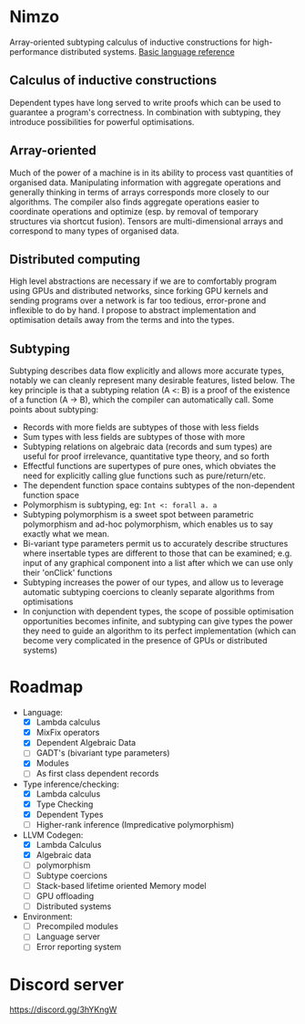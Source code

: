 # Nimzo
Array-oriented subtyping calculus of inductive constructions for high-performance distributed systems. [Basic language reference](languageDocumentation.md)

## Calculus of inductive constructions
Dependent types have long served to write proofs which can be used to guarantee a program's correctness. In combination with subtyping, they introduce possibilities for powerful optimisations.

## Array-oriented
Much of the power of a machine is in its ability to process vast quantities of organised data. Manipulating information with aggregate operations and generally thinking in terms of arrays corresponds more closely to our algorithms. The compiler also finds aggregate operations easier to coordinate operations and optimize (esp. by removal of temporary structures via shortcut fusion). Tensors are multi-dimensional arrays and correspond to many types of organised data.

## Distributed computing
High level abstractions are necessary if we are to comfortably program using GPUs and distributed networks, since forking GPU kernels and sending programs over a network is far too tedious, error-prone and inflexible to do by hand. I propose to abstract implementation and optimisation details away from the terms and into the types.

## Subtyping
Subtyping describes data flow explicitly and allows more accurate types, notably we can cleanly represent many desirable features, listed below. The key principle is that a subtyping relation (A <: B) is a proof of the existence of a function (A -> B), which the compiler can automatically call. Some points about subtyping:
* Records with more fields are subtypes of those with less fields
* Sum types with less fields are subtypes of those with more
* Subtyping relations on algebraic data (records and sum types) are useful for proof irrelevance, quantitative type theory, and so forth
* Effectful functions are supertypes of pure ones, which obviates the need for explicitly calling glue functions such as pure/return/etc.
* The dependent function space contains subtypes of the non-dependent function space
* Polymorphism is subtyping, eg: `Int <: forall a. a`
* Subtyping polymorphism is a sweet spot between parametric polymorphism and ad-hoc polymorphism, which enables us to say exactly what we mean.
* Bi-variant type parameters permit us to accurately describe structures where insertable types are different to those that can be examined; e.g. input of any graphical component into a list after which we can use only their 'onClick' functions
* Subtyping increases the power of our types, and allow us to leverage automatic subtyping coercions to cleanly separate algorithms from optimisations
* In conjunction with dependent types, the scope of possible optimisation opportunities becomes infinite, and subtyping can give types the power they need to guide an algorithm to its perfect implementation (which can become very complicated in the presence of GPUs or distributed systems)

# Roadmap
- Language:
    - [x] Lambda calculus
    - [x] MixFix operators
    - [x] Dependent Algebraic Data
    - [ ] GADT's (bivariant type parameters)
    - [x] Modules
    - [ ] As first class dependent records
- Type inference/checking:
    - [x] Lambda calculus
    - [x] Type Checking
    - [x] Dependent Types
    - [ ] Higher-rank inference (Impredicative polymorphism)
- LLVM Codegen:
    - [x] Lambda Calculus
    - [x] Algebraic data
    - [ ] polymorphism
    - [ ] Subtype coercions
    - [ ] Stack-based lifetime oriented Memory model
    - [ ] GPU offloading
    - [ ] Distributed systems
- Environment:
    - [ ] Precompiled modules
    - [ ] Language server
    - [ ] Error reporting system

# Discord server
https://discord.gg/3hYKngW
